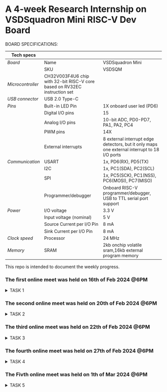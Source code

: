 # A 4-week Research Internship on VSDSquadron Mini RISC-V Dev Board


BOARD SPECIFICATIONS:

| Tech specs   |   |    |
|------------|------------|------------|
| *Board* | Name     | VSDSquadron Mini    |
|      | SKU    | VSDSQM    |
| *Microcontroller*    | CH32V003F4U6 chip with 32-bit RISC-V core based on RV32EC instruction set    |     |
| *USB connector* | USB 2.0 Type-C    |     |
| *Pins*     | Built-in LED Pin     | 1X onboard user led (PD6)     |
|      | Digital I/O pins     | 15     |
|      | Analog I/O pins     | 10-bit ADC, PD0-PD7, PA1, PA2, PC4     |
|      | PWM pins     | 14X     |
|      | External interrupts     | 	8 external interrupt edge detectors, but it only maps one external interrupt to 18 I/O ports     |
| *Communication*     | USART     | 	1x, PD6(RX), PD5(TX)     |
|      | I2C     | 1x, PC1(SDA), PC2(SCL)    |
|      | SPI     | 1x, PC5(SCK), PC1(NSS), PC6(MOSI), PC7(MISO)     |
|      | Programmer/debugger     | Onboard RISC-V programmer/debugger, USB to TTL serial port support     |
| *Power*     | I/O voltage     | 3.3 V    |
|      | Input voltage (nominal)     | 5 V    |
|      | Source Current per I/O Pin    | 8 mA     |
|      | Sink Current per I/O Pin     | 8 mA     |
| *Clock speed*     | Processor    | 24 MHz     |
| *Memory*     | SRAM     | 2kb onchip volatile sram,16kb external program memory     |
   

This repo is intended to document the weekly progress.

### The first online meet was held on 16th of Feb 2024 @6PM

<details>
    <summary> TASK 1 </summary>
 
1) install Yosys 

2) install iverilog 

3) install gtkwave

### CLONING RISC-V GNU TOOLCHAIN

# To install git 
```
sudo apt install git-all
```   

 make sure to install the dependencies
![git all](<WhatsApp Image 2024-02-19 at 4.54.52 PM.jpeg>)



### INSTALLING YOSYS, IVERILOG & GTKWAVE.

### 1.YOSYS

```
git clone https://github.com/YosysHQ/yosys.git
```
![git_clone](<WhatsApp Image 2024-02-19 at 4.54.26 PM.jpeg>)
```
cd yosys 

sudo apt install make

sudo apt-get install build-essential clang bison flex \libreadline-dev gawk tcl-dev libffi-dev git \ graphviz xdot pkg-config python3 libboost-system-dev\libboost-python-dev libboost-filesystem-dev zlib1g-dev

make config-gcc
```
![config](<WhatsApp Image 2024-02-19 at 4.54.26 PM (1).jpeg>)
```
make 

sudo make install
```
![make_install](<WhatsApp Image 2024-02-19 at 4.53.13 PM.jpeg>)


### 2.iVerilog
installing iVerilog
```
sudo apt update

sudo apt-get install iverilog
```
![iVerilog](<WhatsApp Image 2024-02-19 at 4.52.09 PM.jpeg>)

### 3.GTkWave
installing GTkWave
```
 sudo apt-get install gtkwave 
 ```

![gtkwave](<WhatsApp Image 2024-02-19 at 4.51.47 PM.jpeg>)
</details>


### The second online meet was held on 20th of Feb 2024 @6PM
<details>
    <summary> TASK 2 </summary>


## Universal Asynchronous Receiver Transmitter protocol based on hardware transmitter:


In UART communication, two UARTs communicate directly with each other. The transmitting UART converts parallel data from a controlling device like a CPU into serial form, transmits it in serial to the receiving UART, which then converts the serial data back into parallel data for the receiving device. Only two wires are needed to transmit data between two UARTs. Data flows from the Tx pin of the transmitting UART to the Rx pin of the receiving UART:

![Block diagram](<WhatsApp Image 2024-02-21 at 9.34.44 PM.jpeg>)

### Output Waveform of UART:

![UART](ow.jpeg)

</details>


### The third online meet was held on 22th of Feb 2024 @6PM
<details>
    <summary> TASK 3 </summary>

### UART:

![Image1](code.jpeg)
 
![Image2](WAVEFORM.jpeg)

</details>

### The fourth online meet was held on 27th of Feb 2024 @6PM
<details>
    <summary> TASK 4 </summary>

### WAVEFORMS 
![alt text](<WhatsApp Image 2024-02-26 at 5.03.13 PM (1).jpeg>)

![alt text](<WhatsApp Image 2024-03-05 at 12.13.37 PM.jpeg>)

![alt text](<WhatsApp Image 2024-03-05 at 12.13.37 PM (1).jpeg>)

![alt text](<WhatsApp Image 2024-03-05 at 12.13.37 PM (2).jpeg>)

![alt text](<WhatsApp Image 2024-03-05 at 12.13.30 PM.jpeg>)

![alt text](<WhatsApp Image 2024-03-05 at 12.13.30 PM (1).jpeg>)

![alt text](<WhatsApp Image 2024-03-05 at 12.13.30 PM (2).jpeg>)

![alt text](<WhatsApp Image 2024-03-05 at 12.13.31 PM.jpeg>)

![alt text](<WhatsApp Image 2024-03-05 at 12.13.36 PM.jpeg>)

![alt text](<WhatsApp Image 2024-02-26 at 5.03.13 PM.jpeg>)

![alt text](<WhatsApp Image 2024-03-05 at 12.13.28 PM.jpeg>)

</details>

### The Fivth online meet was held on 1th of Mar 2024 @6PM
<details>
    <summary> TASK 5 </summary>

![alt text](<WhatsApp Image 2024-03-05 at 12.13.37 PM (3).jpeg>)

![alt text](<WhatsApp Image 2024-03-05 at 12.13.37 PM (4).jpeg>)

![alt text](<WhatsApp Image 2024-03-05 at 12.13.37 PM (5).jpeg>)

![alt text](<WhatsApp Image 2024-03-05 at 12.13.30 PM (3).jpeg>)

![alt text](<WhatsApp Image 2024-03-05 at 12.13.30 PM (4).jpeg>)

![alt text](<WhatsApp Image 2024-03-05 at 12.13.36 PM (1).jpeg>)

![alt text](<WhatsApp Image 2024-03-05 at 12.13.37 PM (6).jpeg>)

</details>